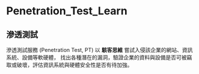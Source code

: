 # Penetration_Test_Learn

## 滲透測試

滲透測試服務 (Penetration Test, PT) 以 **駭客思維** 嘗試入侵該企業的網站、資訊系統、設備等軟硬體，
找出各種潛在的漏洞，驗證企業的資料與設備是否可被竊取或破壞，評估資訊系統與硬體安全性是否有待加強。

